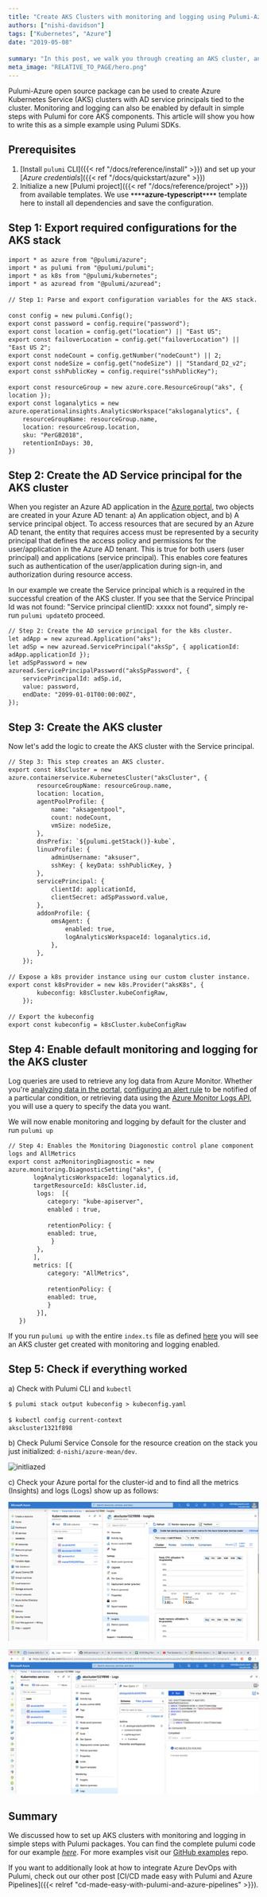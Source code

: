 ```yaml
---
title: "Create AKS Clusters with monitoring and logging using Pulumi-Azure open source SDKs"
authors: ["nishi-davidson"]
tags: ["Kubernetes", "Azure"]
date: "2019-05-08"

summary: "In this post, we walk you through creating an AKS cluster, and a Log Analytics workspace for the cluster using Pulumi."
meta_image: "RELATIVE_TO_PAGE/hero.png"
---
```


Pulumi-Azure open source package can be used to create Azure Kubernetes
Service (AKS) clusters with AD service principals tied to the cluster.
Monitoring and logging can also be enabled by default in simple steps
with Pulumi for core AKS components. This article will show you how to
write this as a simple example using Pulumi SDKs.

 ## Prerequisites

1. [Install `pulumi` CLI]({{< ref "/docs/reference/install" >}})
  and set up your [*Azure credentials*]({{< ref "/docs/quickstart/azure" >}})
2.  Initialize a new [Pulumi project]({{< ref "/docs/reference/project" >}}) from available
    templates. We use **`****`azure-typescript`****`** template here to
    install all dependencies and save the configuration.

## Step 1: Export required configurations for the AKS stack

    import * as azure from "@pulumi/azure";
    import * as pulumi from "@pulumi/pulumi";
    import * as k8s from "@pulumi/kubernetes";
    import * as azuread from "@pulumi/azuread";

    // Step 1: Parse and export configuration variables for the AKS stack.

    const config = new pulumi.Config();
    export const password = config.require("password");
    export const location = config.get("location") || "East US";
    export const failoverLocation = config.get("failoverLocation") || "East US 2";
    export const nodeCount = config.getNumber("nodeCount") || 2;
    export const nodeSize = config.get("nodeSize") || "Standard_D2_v2";
    export const sshPublicKey = config.require("sshPublicKey");

    export const resourceGroup = new azure.core.ResourceGroup("aks", { location });
    export const loganalytics = new azure.operationalinsights.AnalyticsWorkspace("aksloganalytics", {
        resourceGroupName: resourceGroup.name,
        location: resourceGroup.location,
        sku: "PerGB2018",
        retentionInDays: 30,
    })

## Step 2: Create the AD Service principal for the AKS cluster

When you register an Azure AD application in the
[Azure portal](https://portal.azure.com/), two objects are created in your
Azure AD tenant: a) An application object, and b) A service principal
object. To access resources that are secured by an Azure AD tenant, the
entity that requires access must be represented by a security principal
that defines the access policy and permissions for the user/application
in the Azure AD tenant. This is true for both users (user principal) and
applications (service principal). This enables core features such as
authentication of the user/application during sign-in, and authorization
during resource access.

In our example we create the Service principal which is a required in
the successful creation of the AKS cluster. If you see that the Service
Principal Id was not found: "Service principal clientID: xxxxx not
found", simply re-run `pulumi update`to proceed.

    // Step 2: Create the AD service principal for the k8s cluster.
    let adApp = new azuread.Application("aks");
    let adSp = new azuread.ServicePrincipal("aksSp", { applicationId: adApp.applicationId });
    let adSpPassword = new azuread.ServicePrincipalPassword("aksSpPassword", {
        servicePrincipalId: adSp.id,
        value: password,
        endDate: "2099-01-01T00:00:00Z",
    });

## Step 3: Create the AKS cluster

Now let's add the logic to create the AKS cluster with the Service
principal.

    // Step 3: This step creates an AKS cluster.
    export const k8sCluster = new azure.containerservice.KubernetesCluster("aksCluster", {
            resourceGroupName: resourceGroup.name,
            location: location,
            agentPoolProfile: {
                name: "aksagentpool",
                count: nodeCount,
                vmSize: nodeSize,
            },
            dnsPrefix: `${pulumi.getStack()}-kube`,
            linuxProfile: {
                adminUsername: "aksuser", 
                sshKey: { keyData: sshPublicKey, }
            },
            servicePrincipal: {
                clientId: applicationId,
                clientSecret: adSpPassword.value,
            },
            addonProfile: {
                omsAgent: {
                    enabled: true,
                    logAnalyticsWorkspaceId: loganalytics.id,
                },
            },
        }); 

    // Expose a k8s provider instance using our custom cluster instance.
    export const k8sProvider = new k8s.Provider("aksK8s", {
            kubeconfig: k8sCluster.kubeConfigRaw,
        });

    // Export the kubeconfig
    export const kubeconfig = k8sCluster.kubeConfigRaw

## Step 4: Enable default monitoring and logging for the AKS cluster

Log queries are used to retrieve any log data from Azure Monitor.
Whether you're
[analyzing data in the portal](https://docs.microsoft.com/en-us/azure/azure-monitor/log-query/portals),
[configuring an alert rule](https://docs.microsoft.com/en-us/azure/azure-monitor/platform/alerts-metric)
to be notified of a particular condition, or retrieving data using the
[Azure Monitor Logs API](https://dev.loganalytics.io/), you will use a
query to specify the data you want.

We will now enable monitoring and logging by default for the cluster and
run `pulumi up`

    // Step 4: Enables the Monitoring Diagonostic control plane component logs and AllMetrics   
    export const azMonitoringDiagnostic = new azure.monitoring.DiagnosticSetting("aks", {
           logAnalyticsWorkspaceId: loganalytics.id,
           targetResourceId: k8sCluster.id,
            logs:  [{
               category: "kube-apiserver",
               enabled : true,
            
               retentionPolicy: {
               enabled: true,
                }
            },
           ],
           metrics: [{
               category: "AllMetrics",
            
               retentionPolicy: {
               enabled: true,
               }
            }],
       })
       

If you run `pulumi up` with the entire `index.ts` file as defined
[here](https://gist.github.com/d-nishi/b757e1e8b3ebe187d81ce32a4d15525e)
you will see an AKS cluster get created with monitoring and logging
enabled.

## Step 5: Check if everything worked

a) Check with Pulumi CLI and `kubectl`

    $ pulumi stack output kubeconfig > kubeconfig.yaml

    $ kubectl config current-context
    akscluster1321f898

b) Check Pulumi Service Console for the resource creation on the stack
you just initialized: `d-nishi/azure-mean/dev`.

![initliazed](./initialized.png)

c) Check your Azure portal for the cluster-id and to find all the
metrics (Insights) and logs (Logs) show up as follows:

![insights](./insights.png)

![logs](./logs.png)

## Summary

We discussed how to set up AKS clusters with monitoring
and logging in simple steps with Pulumi packages. You can find the
complete pulumi code for our example
[*here*](https://gist.github.com/d-nishi/b757e1e8b3ebe187d81ce32a4d15525e).
For more examples visit our [GitHub examples](https://github.com/pulumi/examples) repo.

If you want to additionally look at how to integrate Azure DevOps with
Pulumi, check out our other post
[CI/CD made easy with Pulumi and Azure Pipelines]({{< relref "cd-made-easy-with-pulumi-and-azure-pipelines" >}}).
